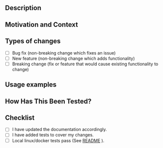 <!-- markdownlint-disable MD041 -->
<!--- Provide a general summary of your changes in the Title above -->

## Description

<!--- Describe your changes in detail -->

## Motivation and Context

<!--- Why is this change required? What problem does it solve? -->
<!--- If it fixes an open issue, please link to the issue here. -->

## Types of changes

<!---

What types of changes does your code introduce? Put an `x` in all the boxes
that apply:

-->

- [ ] Bug fix (non-breaking change which fixes an issue)
- [ ] New feature (non-breaking change which adds functionality)
- [ ] Breaking change
      (fix or feature that would cause existing functionality to change)

## Usage examples

<!--- Provide examples of intended usage -->

## How Has This Been Tested?

<!--- Please describe in detail how you tested your changes. -->

## Checklist

<!---

  Go over all the following points, and put an `x` in all the boxes that apply.
  If you're unsure about any of these, don't hesitate to ask.
  We're here to help!

-->

- [ ] I have updated the documentation accordingly.
- [ ] I have added tests to cover my changes.
- [ ] Local linux/docker tests pass (See
      [README](https://github.com/asdf-community/asdf-kotlin#locally-with-docker-compose)
      ).

